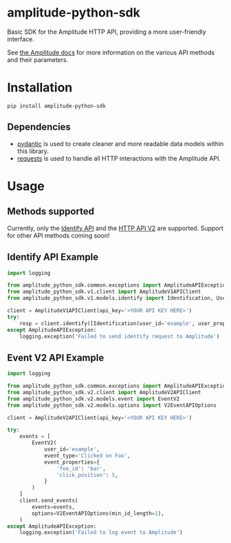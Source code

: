 # amplitude-python-sdk

Basic SDK for the Amplitude HTTP API, providing a more user-friendly interface.

See [the Amplitude docs](https://developers.amplitude.com/docs) for more information on the various API methods and their parameters.

# Installation

```
pip install amplitude-python-sdk
```

## Dependencies

* [pydantic](https://github.com/samuelcolvin/pydantic) is used to create cleaner and more readable data models within this library.
* [requests](https://github.com/psf/requests) is used to handle all HTTP interactions with the Amplitude API.

# Usage

## Methods supported

Currently, only the [Identify API](https://developers.amplitude.com/docs/identify-api) and the [HTTP API V2](https://developers.amplitude.com/docs/http-api-v2) are supported. Support for other API methods coming soon!

## Identify API Example

```python
import logging

from amplitude_python_sdk.common.exceptions import AmplitudeAPIException
from amplitude_python_sdk.v1.client import AmplitudeV1APIClient
from amplitude_python_sdk.v1.models.identify import Identification, UserProperties

client = AmplitudeV1APIClient(api_key='<YOUR API KEY HERE>')
try:
    resp = client.identify([Identification(user_id='example', user_properties=UserProperties()])
except AmplitudeAPIException:
    logging.exception('Failed to send identify request to Amplitude')
```

## Event V2 API Example

```python
import logging

from amplitude_python_sdk.common.exceptions import AmplitudeAPIException
from amplitude_python_sdk.v2.client import AmplitudeV2APIClient
from amplitude_python_sdk.v2.models.event import EventV2
from amplitude_python_sdk.v2.models.options import V2EventAPIOptions

client = AmplitudeV2APIClient(api_key='<YOUR API KEY HERE>')

try:
    events = [
        EventV2(
            user_id='example',
            event_type='Clicked on Foo',
            event_properties={
                'foo_id': 'bar',
                'click_position': 5,
            }
        )
    ]
    client.send_events(
        events=events,
        options=V2EventAPIOptions(min_id_length=1),
    )
except AmplitudeAPIException:
    logging.exception('Failed to log event to Amplitude')
```